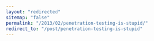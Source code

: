 ```yaml
---
layout: "redirected"
sitemap: "false"
permalink: "/2013/02/penetration-testing-is-stupid/"
redirect_to: "/post/penetration-testing-is-stupid"
---
```




